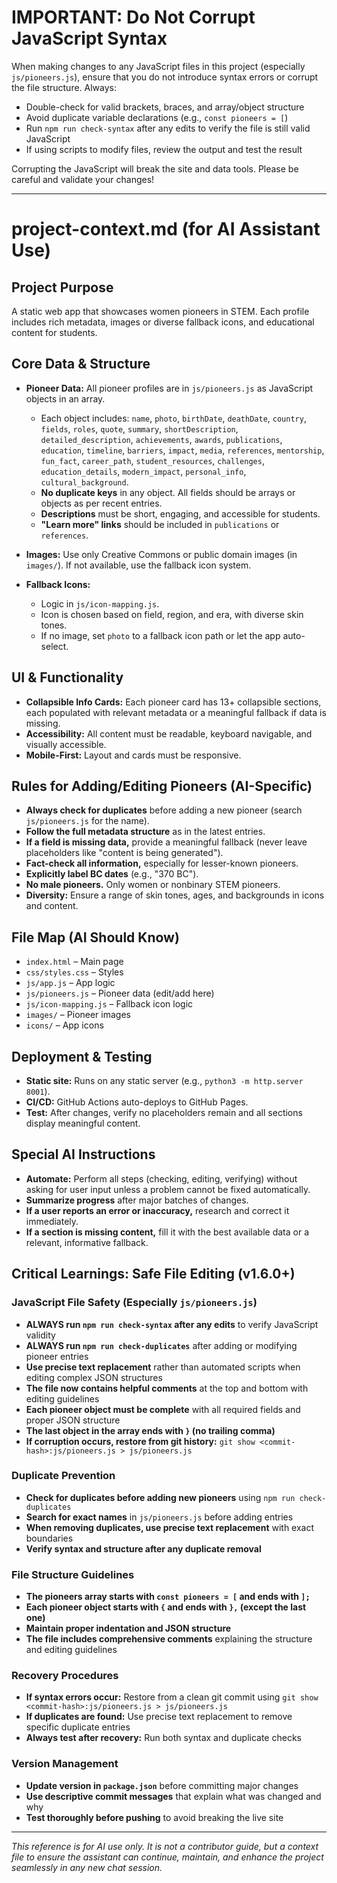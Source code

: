 # IMPORTANT: Do Not Corrupt JavaScript Syntax

When making changes to any JavaScript files in this project (especially `js/pioneers.js`), ensure that you do not introduce syntax errors or corrupt the file structure. Always:
- Double-check for valid brackets, braces, and array/object structure
- Avoid duplicate variable declarations (e.g., `const pioneers = [`)
- Run `npm run check-syntax` after any edits to verify the file is still valid JavaScript
- If using scripts to modify files, review the output and test the result

Corrupting the JavaScript will break the site and data tools. Please be careful and validate your changes!

---

# project-context.md (for AI Assistant Use)

## Project Purpose
A static web app that showcases women pioneers in STEM. Each profile includes rich metadata, images or diverse fallback icons, and educational content for students.

## Core Data & Structure
- **Pioneer Data:** All pioneer profiles are in `js/pioneers.js` as JavaScript objects in an array.
  - Each object includes: `name`, `photo`, `birthDate`, `deathDate`, `country`, `fields`, `roles`, `quote`, `summary`, `shortDescription`, `detailed_description`, `achievements`, `awards`, `publications`, `education`, `timeline`, `barriers`, `impact`, `media`, `references`, `mentorship`, `fun_fact`, `career_path`, `student_resources`, `challenges`, `education_details`, `modern_impact`, `personal_info`, `cultural_background`.
  - **No duplicate keys** in any object. All fields should be arrays or objects as per recent entries.
  - **Descriptions** must be short, engaging, and accessible for students.
  - **"Learn more" links** should be included in `publications` or `references`.

- **Images:** Use only Creative Commons or public domain images (in `images/`). If not available, use the fallback icon system.

- **Fallback Icons:** 
  - Logic in `js/icon-mapping.js`.
  - Icon is chosen based on field, region, and era, with diverse skin tones.
  - If no image, set `photo` to a fallback icon path or let the app auto-select.

## UI & Functionality
- **Collapsible Info Cards:** Each pioneer card has 13+ collapsible sections, each populated with relevant metadata or a meaningful fallback if data is missing.
- **Accessibility:** All content must be readable, keyboard navigable, and visually accessible.
- **Mobile-First:** Layout and cards must be responsive.

## Rules for Adding/Editing Pioneers (AI-Specific)
- **Always check for duplicates** before adding a new pioneer (search `js/pioneers.js` for the name).
- **Follow the full metadata structure** as in the latest entries.
- **If a field is missing data,** provide a meaningful fallback (never leave placeholders like "content is being generated").
- **Fact-check all information,** especially for lesser-known pioneers.
- **Explicitly label BC dates** (e.g., "370 BC").
- **No male pioneers.** Only women or nonbinary STEM pioneers.
- **Diversity:** Ensure a range of skin tones, ages, and backgrounds in icons and content.

## File Map (AI Should Know)
- `index.html` – Main page
- `css/styles.css` – Styles
- `js/app.js` – App logic
- `js/pioneers.js` – Pioneer data (edit/add here)
- `js/icon-mapping.js` – Fallback icon logic
- `images/` – Pioneer images
- `icons/` – App icons

## Deployment & Testing
- **Static site:** Runs on any static server (e.g., `python3 -m http.server 8001`).
- **CI/CD:** GitHub Actions auto-deploys to GitHub Pages.
- **Test:** After changes, verify no placeholders remain and all sections display meaningful content.

## Special AI Instructions
- **Automate:** Perform all steps (checking, editing, verifying) without asking for user input unless a problem cannot be fixed automatically.
- **Summarize progress** after major batches of changes.
- **If a user reports an error or inaccuracy,** research and correct it immediately.
- **If a section is missing content,** fill it with the best available data or a relevant, informative fallback.

## Critical Learnings: Safe File Editing (v1.6.0+)

### JavaScript File Safety (Especially `js/pioneers.js`)
- **ALWAYS run `npm run check-syntax` after any edits** to verify JavaScript validity
- **ALWAYS run `npm run check-duplicates`** after adding or modifying pioneer entries
- **Use precise text replacement** rather than automated scripts when editing complex JSON structures
- **The file now contains helpful comments** at the top and bottom with editing guidelines
- **Each pioneer object must be complete** with all required fields and proper JSON structure
- **The last object in the array ends with `}` (no trailing comma)**
- **If corruption occurs, restore from git history:** `git show <commit-hash>:js/pioneers.js > js/pioneers.js`

### Duplicate Prevention
- **Check for duplicates before adding new pioneers** using `npm run check-duplicates`
- **Search for exact names** in `js/pioneers.js` before adding entries
- **When removing duplicates, use precise text replacement** with exact boundaries
- **Verify syntax and structure after any duplicate removal**

### File Structure Guidelines
- **The pioneers array starts with `const pioneers = [` and ends with `];`**
- **Each pioneer object starts with `{` and ends with `},` (except the last one)**
- **Maintain proper indentation and JSON structure**
- **The file includes comprehensive comments** explaining the structure and editing guidelines

### Recovery Procedures
- **If syntax errors occur:** Restore from a clean git commit using `git show <commit-hash>:js/pioneers.js > js/pioneers.js`
- **If duplicates are found:** Use precise text replacement to remove specific duplicate entries
- **Always test after recovery:** Run both syntax and duplicate checks

### Version Management
- **Update version in `package.json`** before committing major changes
- **Use descriptive commit messages** that explain what was changed and why
- **Test thoroughly before pushing** to avoid breaking the live site

---

*This reference is for AI use only. It is not a contributor guide, but a context file to ensure the assistant can continue, maintain, and enhance the project seamlessly in any new chat session.*